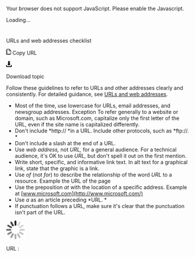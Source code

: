 Your browser does not support JavaScript. Please enable the Javascript.

Loading...

# 

URLs and web addresses checklist

![Copy URL](urls-web-addresses-checklist_files/Copy.png)
Copy URL

![Download](urls-web-addresses-checklist_files/Download.png)

Download topic

Follow these guidelines to refer to URLs and other addresses clearly and consistently. For detailed guidance, see [URLs and web addresses](https://worldready.cloudapp.net/Styleguide/Read?id=2700&topicid=34905).

  - Most of the time, use lowercase for URLs, email addresses, and newsgroup addresses.
    Exception
    To refer generally to a website or domain, such as Microsoft.com, capitalize only the first letter of the URL, even if the site name is capitalized differently.
  - Don't include *http:// *in a URL. Include other protocols, such as *ftp://.
    *
  - Don't include a slash at the end of a URL.
  - Use *web address,* not *URL,* for a general audience. For a technical audience, it's OK to use *URL,* but don't spell it out on the first mention.
  - Write short, specific, and informative link text. In alt text for a graphical link, state that the graphic is a link.
  - Use *of* (not *for*) to describe the relationship of the word *URL* to a resource.
    Example the URL of the page
  - Use the preposition *at* with the location of a specific address.
    Example at [www.microsoft.com](http://www.microsoft.com/)
  - Use *a* as an article preceding *URL.
    *
  - If punctuation follows a URL, make sure it's clear that the punctuation isn't part of the URL. 

![In progress](urls-web-addresses-checklist_files/activity-large.gif)

URL :
